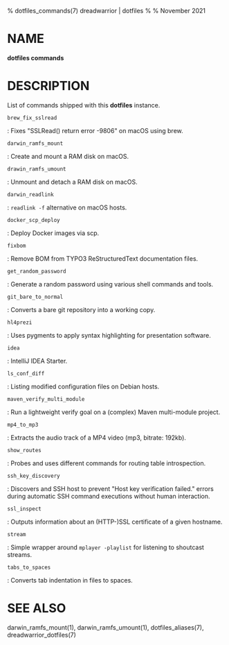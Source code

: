 % dotfiles_commands(7) dreadwarrior | dotfiles
%
% November 2021

# NAME

**dotfiles commands**

# DESCRIPTION

List of commands shipped with this **dotfiles** instance.

`brew_fix_sslread`

:   Fixes "SSLRead() return error -9806" on macOS using brew.

`darwin_ramfs_mount`

:   Create and mount a RAM disk on macOS.

`drawin_ramfs_umount`

:   Unmount and detach a RAM disk on macOS.

`darwin_readlink`

:   `readlink -f` alternative on macOS hosts.

`docker_scp_deploy`

:   Deploy Docker images via scp.

`fixbom`

:   Remove BOM from TYPO3 ReStructuredText documentation files.

`get_random_password`

:   Generate a random password using various shell commands and tools.

`git_bare_to_normal`

:   Converts a bare git repository into a working copy.

`hl4prezi`

:   Uses pygments to apply syntax highlighting for presentation software.

`idea`

:   IntelliJ IDEA Starter.

`ls_conf_diff`

:   Listing modified configuration files on Debian hosts.

`maven_verify_multi_module`

:   Run a lightweight verify goal on a (complex) Maven multi-module project.

`mp4_to_mp3`

:   Extracts the audio track of a MP4 video (mp3, bitrate: 192kb).

`show_routes`

:   Probes and uses different commands for routing table introspection.

`ssh_key_discovery`

:   Discovers and SSH host to prevent "Host key verification failed." errors
    during automatic SSH command executions without human interaction.

`ssl_inspect`

:   Outputs information about an (HTTP-)SSL certificate of a given hostname.

`stream`

:   Simple wrapper around `mplayer -playlist` for listening to shoutcast streams.

`tabs_to_spaces`

:   Converts tab indentation in files to spaces.

# SEE ALSO

darwin_ramfs_mount(1), darwin_ramfs_umount(1), dotfiles_aliases(7), dreadwarrior_dotfiles(7)

